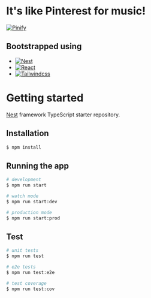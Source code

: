 # It's like Pinterest for music!

[![Pinify](https://img.shields.io/badge/Pinify-0.1.0-blue.svg)](https://github.com/professorjrod/Pinify)

## Bootstrapped using

- [![Nest][nestjs]][nest-url]
- [![React][reactjs]][react-url]
- [![Tailwindcss][tailwindcss]][tailwindcss-url]

# Getting started

[Nest](https://github.com/nestjs/nest) framework TypeScript starter repository.

## Installation

```bash
$ npm install
```

## Running the app

```bash
# development
$ npm run start

# watch mode
$ npm run start:dev

# production mode
$ npm run start:prod
```

## Test

```bash
# unit tests
$ npm run test

# e2e tests
$ npm run test:e2e

# test coverage
$ npm run test:cov
```

[nestjs]: https://img.shields.io/badge/nestJS-000000?style=for-the-badge&logo=nestjs&logoColor=E0234E
[nest-url]: https://nestjs.com/
[tailwindcss]: https://img.shields.io/badge/tailwindcss-06B6D4?style=for-the-badge&logo=tailwindcss&logoColor=fff
[tailwindcss-url]: https://tailwindcss.com
[reactjs]: https://shields.io/badge/react-black?logo=react&style=for-the-badge%22
[react-url]: https://reactjs.org/
